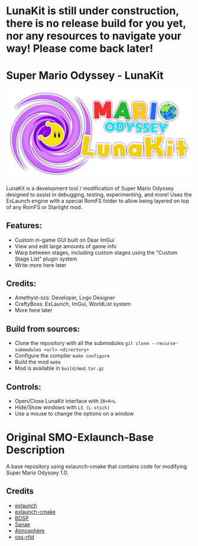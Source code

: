 # LunaKit is still under construction, there is no release build for you yet, nor any resources to navigate your way! Please come back later!

# Super Mario Odyssey - LunaKit
![Luna Kit Logo](assets/LunaKitText.png "Logo")

LunaKit is a development tool / modification of Super Mario Odyssey designed to assist in debugging, testing, experimenting, and more! Uses the ExLaunch engine with a special RomFS folder to allow being layered on top of any RomFS or Starlight mod.

## Features:
- Custom in-game GUI built on Dear ImGui
- View and edit large amounts of game info
- Warp between stages, including custom stages using the "Custom Stage List" plugin system
- Write more here later

## Credits:
- Amethyst-szs: Developer, Logo Designer
- CraftyBoss: ExLaunch, ImGui, WorldList system
- More here later

## Build from sources:
- Clone the repository with all the submodules `git clone --recurse-submodules <url> <directory>`
- Configure the compiler `make configure`
- Build the mod `make`
- Mod is available in `build/mod.tar.gz`

## Controls:
- Open/Close LunaKit interface with `ZR+R+L`
- Hide/Show windows with `LS (L-stick)`
- Use a mouse to change the options on a window


# Original SMO-Exlaunch-Base Description

A base repository using exlaunch-cmake that contains code for modifying Super Mario Odyssey 1.0.

## Credits

- [exlaunch](https://github.com/shadowninja108/exlaunch/)
- [exlaunch-cmake](https://github.com/EngineLessCC/exlaunch-cmake/)
- [BDSP](https://github.com/Martmists-GH/BDSP)
- [Sanae](https://github.com/Sanae6)
- [Atmosphère](https://github.com/Atmosphere-NX/Atmosphere)
- [oss-rtld](https://github.com/Thog/oss-rtld)
